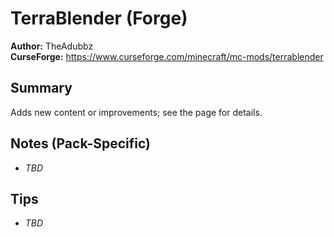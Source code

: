 # TerraBlender (Forge)

**Author:** TheAdubbz  
**CurseForge:** https://www.curseforge.com/minecraft/mc-mods/terrablender

## Summary
Adds new content or improvements; see the page for details.

## Notes (Pack-Specific)
- _TBD_

## Tips
- _TBD_

